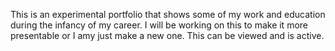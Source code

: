 This is an experimental portfolio that shows some of my work and education during the infancy of my career. I will be working on this to make it more presentable or I amy just make a new one. This can be viewed and is active.
